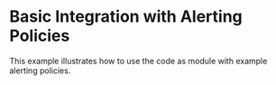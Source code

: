 # Basic Integration with Alerting Policies

This example illustrates how to use the code as module with example alerting policies.
